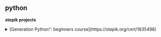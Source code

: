 ## python
**stepik projects**

<details>
  <summary> [Generation Python": beginners course](https://stepik.org/cert/1635496) </summary>

  ***

  ## &#9745;  [Safe Password Generator](https://stepik.org/lesson/349848) 

  * Description of the project: 
the program generates a given number of passwords and includes 
a smart setting for the length of the password, as well as 
which characters you want to include in it and which ones to exclude.


  ***     
  
</details>
